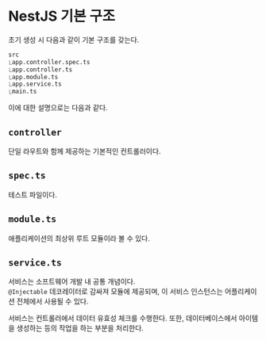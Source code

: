 # NestJS 기본 구조

초기 생성 시 다음과 같이 기본 구조를 갖는다.

```markdown
src
⎿app.controller.spec.ts
⎿app.controller.ts
⎿app.module.ts
⎿app.service.ts
⎿main.ts
```

이에 대한 설명으로는 다음과 같다.

## `controller`

단일 라우트와 함께 제공하는 기본적인 컨트롤러이다.

## `spec.ts`

테스트 파일이다.

## `module.ts`

애플리케이션의 최상위 루트 모듈이라 볼 수 있다.

## `service.ts`

서비스는 소프트웨어 개발 내 공통 개념이다.  
`@Injectable` 데코레이터로 감싸져 모듈에 제공되며, 이 서비스 인스턴스는 어플리케이션 전체에서 사용될 수 있다. 

서비스는 컨트롤러에서 데이터 유효성 체크를 수행한다. 또한, 데이터베이스에서 아이템을 생성하는 등의 작업을 하는 부분을 처리한다.